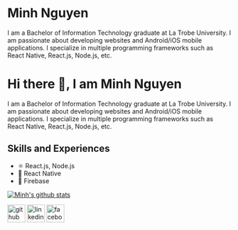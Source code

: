 # Minh Nguyen
I am a Bachelor of Information Technology graduate at La Trobe University. I am passionate about developing websites and Android/iOS mobile applications. I specialize in multiple programming frameworks such as React Native, React.js, Node.js, etc.

# Hi there 👋, I am Minh Nguyen
I am a Bachelor of Information Technology graduate at La Trobe University. I am passionate about developing websites and Android/iOS mobile applications. I specialize in multiple programming frameworks such as React Native, React.js, Node.js, etc.

## Skills and Experiences
* ⚛ React.js, Node.js
* 📱 React Native 
* 📄 Firebase

[![Minh's github stats](https://github-readme-stats.vercel.app/api?username=PhuocHoangMinhNguyen)](https://github.com/anuraghazra/github-readme-stats)

[<img src='https://cdn.jsdelivr.net/npm/simple-icons@3.0.1/icons/github.svg' alt='github' height='40'>](https://github.com/PhuocHoangMinhNguyen)  [<img src='https://cdn.jsdelivr.net/npm/simple-icons@3.0.1/icons/linkedin.svg' alt='linkedin' height='40'>](https://www.linkedin.com/in/phuoc-hoang-minh-nguyen/)  [<img src='https://cdn.jsdelivr.net/npm/simple-icons@3.0.1/icons/facebook.svg' alt='facebook' height='40'>](https://www.facebook.com/NguyenPhuocHoangMinh)  


